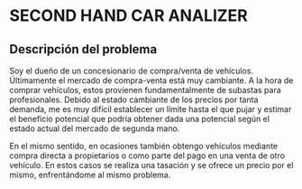 # SECOND HAND CAR ANALIZER

## Descripción del problema

Soy el dueño de un concesionario de compra/venta de vehículos. Últimamente el
mercado de compra-venta está muy cambiante. A la hora de comprar vehículos,
estos provienen fundamentalmente de subastas para profesionales. Debido al
estado cambiante de los precios por tanta demanda, me es muy difícil establecer
un límite hasta el que pujar y estimar el beneficio potencial que podría obtener
dada una potencial según el estado actual del mercado de segunda mano.

En el mismo sentido, en ocasiones también obtengo vehículos mediante compra
directa a propietarios o como parte del pago en una venta de otro vehículo. En
estos casos se realiza una tasación y se ofrece un precio por el mismo,
enfrentándome al mismo problema.